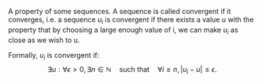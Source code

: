 A property of some sequences. A sequence is called convergent if it
converges, i.e. a sequence $u_{i}$ is convergent if there exists a value
u with the property that by choosing a large enough value of i, we can
make $u_{i}$ as close as we wish to u.

Formally, $u_{i}$ is convergent if:
$$\exists u : \forall \epsilon > 0 , \exists n \in \mathbb{N}
\quad\mbox{such that}\quad \forall i \geq n ,  | u_i - u | \leq \epsilon 
.$$
